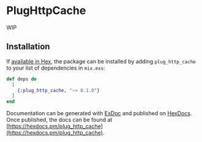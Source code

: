 # PlugHttpCache

WIP

## Installation

If [available in Hex](https://hex.pm/docs/publish), the package can be installed
by adding `plug_http_cache` to your list of dependencies in `mix.exs`:

```elixir
def deps do
  [
    {:plug_http_cache, "~> 0.1.0"}
  ]
end
```

Documentation can be generated with [ExDoc](https://github.com/elixir-lang/ex_doc)
and published on [HexDocs](https://hexdocs.pm). Once published, the docs can
be found at [https://hexdocs.pm/plug_http_cache](https://hexdocs.pm/plug_http_cache).

